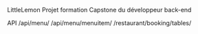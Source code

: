 LittleLemon
Projet formation Capstone du développeur back-end

API
/api/menu/
 /api/menu/menuitem/
 /restaurant/booking/tables/
 

